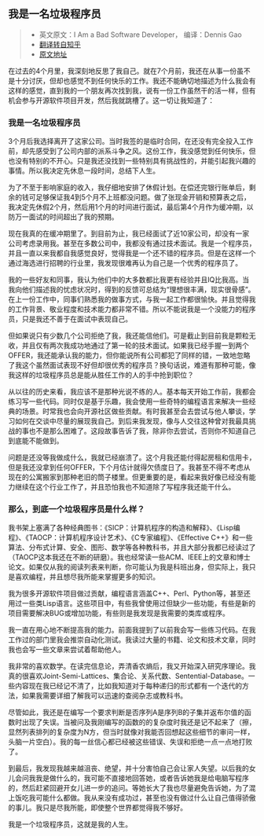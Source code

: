 ## 我是一名垃圾程序员 

> * 英文原文：I Am a Bad Software Developer， 编译：Dennis Gao
> * [翻译转自知乎](https://www.zhihu.com/question/26991985/answer/34814874)
> * [原文地址](http://eewz0z.pen.io/)

在过去的4个月里，我深刻地反思了我自己。就在7个月前，我还在从事一份虽不是十分讨厌，但却也感觉不到任何快乐的工作。我还不能确切地描述为什么我会有这样的感觉，直到我的一个朋友再次找到我，说有一份工作虽然干的活一样，但有机会参与开源软件项目开发，然后我就跳槽了。这一切让我知道了：

### 我是一名垃圾程序员

3个月后我选择离开了这家公司。当时我签的是临时合同，在还没有完全投入工作前，却先感受到了公司内部的派系斗争之风。这份工作，我没感觉到任何快乐，但也没有特别的不开心。只是我还没找到一些特别具有挑战性的，并能引起我兴趣的事情。所以我决定先休息一段时间，总结下人生。

为了不至于影响家庭的收入，我仔细地安排了休假计划。在偿还完银行账单后，剩余的钱可足够保证我4到5个月不上班都没问题。做了张现金开销和预算表之后，我决定先休假2个月，然后用1个月的时间进行面试，最后第4个月作为缓冲期，以防万一面试的时间超出了我的预期。

现在我真的在缓冲期里了。到目前为止，我已经面试了近10家公司，却没有一家公司考虑录用我。甚至在多数公司中，我都没有通过技术面试。我是一个程序员，并且一直以来我都自我感觉良好，觉得我是一个还不错的程序员。但是在这样一个通过海选进行招聘的行业里，我发现很难再认为自己是一个优秀的程序员了。

我的一些好友和同事，我认为他们中的大多数都比我更有经验并且IQ比我高。当我向他们描述我的忧虑状况时，得到的反馈可总结为“理想很丰满，现实很骨感”。在上一份工作中，同事们熟悉我的做事方式，与我一起工作都很愉快。并且觉得我的工作背景、敬业程度和技术能力都非常不错。所以不能说我是一个没能力的程序员，只是我还不善于在面试中表现自己。

但如果说只有少数几个公司拒绝了我，我还能信他们。可是截止到目前我是颗粒无收，并且仅有两次我成功地通过了第一轮的技术面试。如果我已经手握一到两个OFFER，我还能承认我的能力，但你能说所有公司都犯了同样的错，一致地忽略了我这个虽然面试表现不好但却很优秀的程序员？换句话说，难道有那种可能，像我这样的垃圾程序员总是能从胜任工作的人的手中抢到职位？

从以往的历史来看，我应该不是那种光说不练的人。基本每天开始工作前，我都会练习写一些代码。同时仅是基于乐趣，我会使用一些奇特的编程语言来解决一些经典的场景。时常我也会向开源社区做些贡献。有时我甚至会去尝试与他人攀谈，学习如何在交谈中尽量的展现我自己。到后来我发现，像与人交往这种曾对我最具挑战的事也不是那么困难了。这段故事告诉了我，除非你去尝试，否则你不知道自己到底能不能做到。

问题是还没等我做成什么，我就已经崩溃了。这个月我还能付得起房租和信用卡，但是我还没拿到任何OFFER，下个月估计就得欠债度日了。我甚至不得不考虑从现在的公寓搬家到那种老旧的筒子楼里。但更重要的是，看起来我好像已经没有能力继续在这个行业工作了，并且恐怕我也不知道除了写程序我还能干什么。

### 那么，到底一个垃圾程序员是什么样？

我书架上塞满了各种经典图书：《SICP：计算机程序的构造和解释》、《Lisp编程》、《TAOCP：计算机程序设计艺术》、《C专家编程》、《Effective C++》和一些算法、分布式计算、安全、图形、数学等各种教科书，并且大部分我都已经读过了（TAOCP这本我还在不断的研磨）。我也经常读一些ACM、IEEE上的文章和博士论文。如果仅从我的阅读列表来判断，你可能认为我是科班出身，但实际上，我只是喜欢编程，并且想尽我所能来掌握更多的知识。

我为很多开源软件项目做过贡献，编程语言涵盖C++、Perl、Python等，甚至还用过一些类Lisp语言。这些项目中，有些我曾使用过但缺少一些功能，有些是新的项目需要解决BUG或增加功能，有些则是我发现是我需要的类库或程序。

我一直在用心地不断提高我的能力。前面我提到了以前我会写一些练习代码。在我工作过的部门里我会推崇自动化测试。我读过大量的书籍、论文和技术文章，同时我也会写一些文章来尝试着帮助他人。

我非常的喜欢数学。在读完信息论，弄清香农熵后，我又开始深入研究序理论。我真的很喜欢Joint-Semi-Lattices、集合论、关系代数、Sentential-Database。一些内容现在我已经记不清了，比如我知道对于每种递归的形式都有一个迭代的方法，如果我需要详细了解我可以迅速的查阅杂志或教科书。

尽管如此，我还是在编写一个要求判断是否序列A是序列B的子集并返布尔值的函数时出现了失误。当被问及我刚编写的函数的的复杂度时我还是记不起来了（擦，显然列表排列的复杂度为N方，但当时就像对我能否回想起这些细节的审问一样，头脑一片空白）。我的每一丝信心都已经被这些错误、失误和拒绝一点一点地打败了。

到最后，我发现我越来越沮丧、绝望，并十分害怕自己会让家人失望。以后我的女儿会问我我是做什么的，我可能不直接地回答她，或者告诉她我是给电脑写程序的，然后赶紧回避开女儿进一步的追问。等她长大了我也尽量避免告诉她，为了混上饭吃我可能什么都做。我从来没有成功过，甚至也没有做过什么让自己值得骄傲的事儿。我只是尽我所能，即使整个世界都觉得我不够好。

我是一个垃圾程序员，这就是我的人生。

